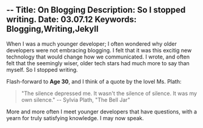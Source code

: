 --
Title: On Blogging
Description: So I stopped writing.
Date: 03.07.12
Keywords: Blogging,Writing,Jekyll 
--

When I was a much younger developer; I often wondered why older developers were not embracing blogging. I felt that it was this excitig new technology that would change how we communicated. I wrote, and often felt that the seemingly wiser, older tech stars had much more to say than myself. So I stopped writing.

Flash-forward to **Age 30**, and I think of a quote by the lovel Ms. Plath:

> "The silence depressed me. It wasn't the silence of silence. It was my own silence."
> -- Sylvia Plath, "The Bell Jar"

More and more often I meet younger developers that have questions, with a yearn for truly satisfying knowledge. I may now speak.